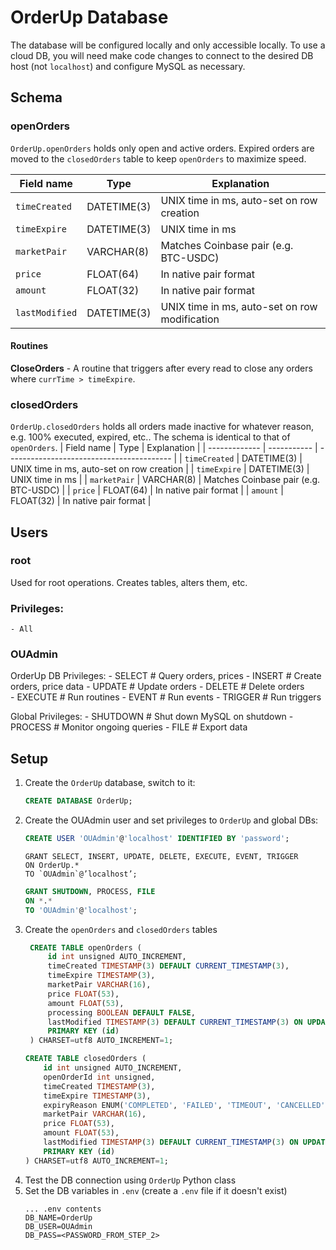 # OrderUp Database
The database will be configured locally and only accessible locally. To use a cloud DB, you will need make code changes to connect to the desired DB host (not `localhost`) and configure MySQL as necessary.

## Schema
### openOrders
`OrderUp.openOrders` holds only open and active orders. Expired orders are moved to the `closedOrders` table to keep `openOrders` to maximize speed.

| Field name     | Type        | Explanation                                   |
| -------------- | ----------- | --------------------------------------------- |
| `timeCreated`  | DATETIME(3) | UNIX time in ms, auto-set on row creation     |
| `timeExpire`   | DATETIME(3) | UNIX time in ms                               |
| `marketPair`   | VARCHAR(8)  | Matches Coinbase pair (e.g. BTC-USDC)         |
| `price`        | FLOAT(64)   | In native pair format                         |
| `amount`       | FLOAT(32)   | In native pair format                         |
| `lastModified` | DATETIME(3) | UNIX time in ms, auto-set on row modification |

#### Routines
**CloseOrders** - A routine that triggers after every read to close any orders where `currTime > timeExpire`.

### closedOrders
`OrderUp.closedOrders` holds all orders made inactive for whatever reason, e.g. 100% executed, expired, etc.. The schema is identical to that of `openOrders`.
| Field name    | Type        | Explanation                               |
| ------------- | ----------- | ----------------------------------------- |
| `timeCreated` | DATETIME(3) | UNIX time in ms, auto-set on row creation |
| `timeExpire`  | DATETIME(3) | UNIX time in ms                           |
| `marketPair`  | VARCHAR(8)  | Matches Coinbase pair (e.g. BTC-USDC)     |
| `price`       | FLOAT(64)   | In native pair format                     |
| `amount`      | FLOAT(32)   | In native pair format                     |


## Users
### root
Used for root operations. Creates tables, alters them, etc.
### Privileges:
    - All

### OUAdmin
OrderUp DB Privileges:
    - SELECT        # Query orders, prices
    - INSERT        # Create orders, price data
    - UPDATE        # Update orders
    - DELETE        # Delete orders    
    - EXECUTE       # Run routines
    - EVENT         # Run events
    - TRIGGER       # Run triggers

Global Privileges:
    - SHUTDOWN      # Shut down MySQL on shutdown
    - PROCESS       # Monitor ongoing queries
    - FILE          # Export data


## Setup
1. Create the `OrderUp` database, switch to it:
    ```sql
    CREATE DATABASE OrderUp;
    ```
2. Create the OUAdmin user and set privileges to `OrderUp` and global DBs:
    ```sql
    CREATE USER 'OUAdmin'@'localhost' IDENTIFIED BY 'password';
    ```
    ```
    GRANT SELECT, INSERT, UPDATE, DELETE, EXECUTE, EVENT, TRIGGER 
    ON OrderUp.* 
    TO `OUAdmin`@’localhost’;
    ```
    ```sql
    GRANT SHUTDOWN, PROCESS, FILE
    ON *.* 
    TO 'OUAdmin'@'localhost';
    ```
3. Create the `openOrders` and `closedOrders` tables
   ```sql
    CREATE TABLE openOrders (
        id int unsigned AUTO_INCREMENT,
        timeCreated TIMESTAMP(3) DEFAULT CURRENT_TIMESTAMP(3),
        timeExpire TIMESTAMP(3),
        marketPair VARCHAR(16),
        price FLOAT(53),
        amount FLOAT(53),
        processing BOOLEAN DEFAULT FALSE,
        lastModified TIMESTAMP(3) DEFAULT CURRENT_TIMESTAMP(3) ON UPDATE CURRENT_TIMESTAMP(3),
        PRIMARY KEY (id)
    ) CHARSET=utf8 AUTO_INCREMENT=1;
    ```
    ```sql
    CREATE TABLE closedOrders (
        id int unsigned AUTO_INCREMENT,
        openOrderId int unsigned,
        timeCreated TIMESTAMP(3),
        timeExpire TIMESTAMP(3),
        expiryReason ENUM('COMPLETED', 'FAILED', 'TIMEOUT', 'CANCELLED'),
        marketPair VARCHAR(16),
        price FLOAT(53),
        amount FLOAT(53),
        lastModified TIMESTAMP(3) DEFAULT CURRENT_TIMESTAMP(3) ON UPDATE CURRENT_TIMESTAMP(3),
        PRIMARY KEY (id)
    ) CHARSET=utf8 AUTO_INCREMENT=1;
   ```
4. Test the DB connection using `OrderUp` Python class
5. Set the DB variables in `.env` (create a `.env` file if it doesn't exist)
   ```
   ... .env contents
   DB_NAME=OrderUp
   DB_USER=OUAdmin
   DB_PASS=<PASSWORD_FROM_STEP_2>
   ```


